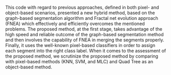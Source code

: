 This code with regard to previous approaches, defined in both pixel- and object-based scenarios, presented a new hybrid method, based on the graph-based segmentation algorithm and Fractal net evolution approach (FNEA) which effectively and efficiently overcomes the mentioned problems. The proposed method, at the first stage, takes advantage of the high speed and reliable outcome of the graph-based segmentation method and then involves the capability of FNEA in merging the segments properly. Finally, it uses the well-known pixel-based classifiers in order to assign each segment into the right class label. When it comes to the assessment of the proposed method, we scrutinize the proposed method by comparing with pixel-based methods (KNN, SVM, and MLC) and Quad Tree as an object-based method. 
